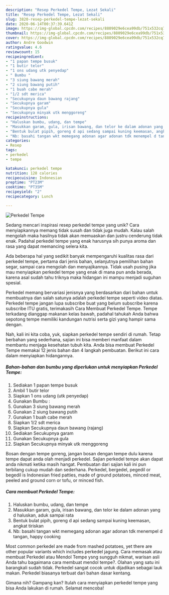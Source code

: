 ```yaml
---
description: "Resep Perkedel Tempe, Lezat Sekali"
title: "Resep Perkedel Tempe, Lezat Sekali"
slug: 3820-resep-perkedel-tempe-lezat-sekali
date: 2020-06-14T00:37:39.641Z
image: https://img-global.cpcdn.com/recipes/8809029e6cea99db/751x532cq70/perkedel-tempe-foto-resep-utama.jpg
thumbnail: https://img-global.cpcdn.com/recipes/8809029e6cea99db/751x532cq70/perkedel-tempe-foto-resep-utama.jpg
cover: https://img-global.cpcdn.com/recipes/8809029e6cea99db/751x532cq70/perkedel-tempe-foto-resep-utama.jpg
author: Andre Goodwin
ratingvalue: 4.6
reviewcount: 15
recipeingredient:
- "1 papan tempe busuk"
- "1 butir telor"
- "1 ons udang utk penyedap"
- " Bumbu "
- "3 siung bawang merah"
- "2 siung bawang putih"
- "1 buah cabe merah"
- "1/2 sdt merica"
- "Secukupnya daun bawang rajang"
- "Secukupnya garam"
- "Secukupnya gula"
- "Secukupnya minyak utk menggoreng"
recipeinstructions:
- "Haluskan bumbu, udang, dan tempe"
- "Masukkan garam, gula, irisan bawang, dan telor ke dalam adonan yang d haluskan, aduk sampai rata"
- "Bentuk bulat pipih, goreng d api sedang sampai kuning keemasan, angkat tiriskan"
- "Nb: basahi tangan wkt memegang adonan agar adonan tdk menempel d tangan, happy cooking"
categories:
- Resep
tags:
- perkedel
- tempe

katakunci: perkedel tempe 
nutrition: 128 calories
recipecuisine: Indonesian
preptime: "PT23M"
cooktime: "PT35M"
recipeyield: "2"
recipecategory: Lunch

---
```



![Perkedel Tempe](https://img-global.cpcdn.com/recipes/8809029e6cea99db/751x532cq70/perkedel-tempe-foto-resep-utama.jpg)

Sedang mencari inspirasi resep perkedel tempe yang unik? Cara menyiapkannya memang tidak susah dan tidak juga mudah. Kalau salah mengolah maka hasilnya tidak akan memuaskan dan justru cenderung tidak enak. Padahal perkedel tempe yang enak harusnya sih punya aroma dan rasa yang dapat memancing selera kita.

Ada beberapa hal yang sedikit banyak mempengaruhi kualitas rasa dari perkedel tempe, pertama dari jenis bahan, selanjutnya pemilihan bahan segar, sampai cara mengolah dan menyajikannya. Tidak usah pusing jika mau menyiapkan perkedel tempe yang enak di mana pun anda berada, karena asal sudah tahu triknya maka hidangan ini mampu menjadi suguhan spesial.

Perkedel memang bervariasi jenisnya yang berdasarkan dari bahan untuk membuatnya dan salah satunya adalah perkedel tempe seperti video diatas. Perkedel tempe jangan lupa subscribe buat yang belum subscribe karena subscribe ITU gratis, terimakasih  Cara Membuat Perkedel Tempe. Tempe terkadang dianggap makanan kelas bawah, padahal tahukah Anda bahwa sepotong tempe memiliki kandungan nutrisi serta gizi yang hampir sama dengan.


Nah, kali ini kita coba, yuk, siapkan perkedel tempe sendiri di rumah. Tetap berbahan yang sederhana, sajian ini bisa memberi manfaat dalam membantu menjaga kesehatan tubuh kita. Anda bisa membuat Perkedel Tempe memakai 12 jenis bahan dan 4 langkah pembuatan. Berikut ini cara dalam menyiapkan hidangannya.

<!--inarticleads1-->

##### Bahan-bahan dan bumbu yang diperlukan untuk menyiapkan Perkedel Tempe:

1. Sediakan 1 papan tempe busuk
1. Ambil 1 butir telor
1. Siapkan 1 ons udang (utk penyedap)
1. Gunakan  Bumbu :
1. Gunakan 3 siung bawang merah
1. Gunakan 2 siung bawang putih
1. Gunakan 1 buah cabe merah
1. Siapkan 1/2 sdt merica
1. Siapkan Secukupnya daun bawang (rajang)
1. Sediakan Secukupnya garam
1. Gunakan Secukupnya gula
1. Siapkan Secukupnya minyak utk menggoreng


Bosan dengan tempe goreng, jangan bosan dengan tempe dulu karena tempe dapat anda olah menjadi perkedel. Sajian perkedel tempe akan dapat anda nikmati ketika masih hangat. Pembuatan dari sajian kali ini pun terbilang cukup mudah dan sederhana. Perkedel, bergedel, pegedil or begedil is Indonesian fried patties, made of ground potatoes, minced meat, peeled and ground corn or tofu, or minced fish. 

<!--inarticleads2-->

##### Cara membuat Perkedel Tempe:

1. Haluskan bumbu, udang, dan tempe
1. Masukkan garam, gula, irisan bawang, dan telor ke dalam adonan yang d haluskan, aduk sampai rata
1. Bentuk bulat pipih, goreng d api sedang sampai kuning keemasan, angkat tiriskan
1. Nb: basahi tangan wkt memegang adonan agar adonan tdk menempel d tangan, happy cooking


Most common perkedel are made from mashed potatoes, yet there are other popular variants which includes perkedel jagung. Cara memasak atau membuat Perkedel atau Mendol Tempe ysng sungguh nikmat, warisan asli Anda tahu bagaimana cara membuat mendol tempe?. Olahan yang satu ini barangkali sudah tidak. Perkedel sangat cocok untuk dijadikan sebagai lauk makan. Perkedel biasanya terbuat dari bahan dasar kentang. 

Gimana nih? Gampang kan? Itulah cara menyiapkan perkedel tempe yang bisa Anda lakukan di rumah. Selamat mencoba!
